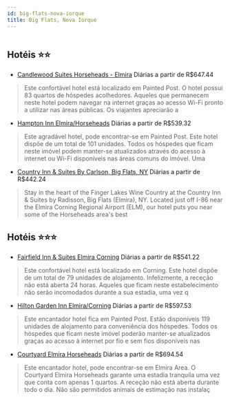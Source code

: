 ```yaml
---
id: big-flats-nova-iorque
title: Big Flats, Nova Iorque
---
```


<center><img src="http://photos.hotelbeds.com/giata/32/329277/329277a_hb_a_001.JPG" alt="" /></center>


## Hotéis ⭐️⭐️

-    [Candlewood Suites Horseheads - Elmira](https://www.hurb.com/aud/https://www.hurb.com/hoteis/big-flats/candlewood-suites-horseheads-elmira-JNP-JP088251?cmp=18055) Diárias a partir de R$647.44
   > Este confortável hotel está localizado em Painted Post. O hotel possui 83 quartos de hóspedes acolhedores. Aqueles que permanecem neste hotel podem navegar na internet graças ao acesso Wi-Fi pronto a utilizar nas áreas públicas. Os viajantes apreciarão a 
-    [Hampton Inn Elmira/Horseheads](https://www.hurb.com/aud/https://www.hurb.com/hoteis/big-flats/hampton-inn-elmira-horseheads-JNP-JP043175?cmp=18055) Diárias a partir de R$539.32
   > Este agradável hotel, pode encontrar-se em Painted Post. Este hotel dispõe de um total de 101 unidades. Todos os hóspedes que ficam neste imóvel podem manter-se atualizados através do acesso à internet ou Wi-Fi disponíveis nas áreas comuns do imóvel. Uma 
-    [Country Inn & Suites By Carlson, Big Flats, NY](https://www.hurb.com/aud/https://www.hurb.com/hoteis/big-flats/country-inn-suites-by-carlson-big-flats-ny-JNP-JP117591?cmp=18055) Diárias a partir de R$442.24
   > Stay in the heart of the Finger Lakes Wine Country at the Country Inn &amp; Suites  by Radisson, Big Flats (Elmira), NY. Located just off I-86 near the Elmira Corning Regional Airport (ELM), our hotel puts you near some of the Horseheads area&apos;s best 

## Hotéis ⭐️⭐️⭐️

-    [Fairfield Inn & Suites Elmira Corning](https://www.hurb.com/aud/https://www.hurb.com/hoteis/big-flats/fairfield-inn-suites-elmira-corning-JNP-JP731831?cmp=18055) Diárias a partir de R$541.22
   > Este confortável hotel está localizado em Corning. Este hotel dispõe de um total de 79 unidades de alojamento. Infelizmente, a receção não está aberta 24 horas. Aqueles que ficam neste estabelecimento não serão incomodados durante a sua estadia, uma vez q
-    [Hilton Garden Inn Elmira/Corning](https://www.hurb.com/aud/https://www.hurb.com/hoteis/big-flats/hilton-garden-inn-elmira-corning-JNP-JP043173?cmp=18055) Diárias a partir de R$597.53
   > Este encantador hotel fica em Painted Post. Estão disponíveis 119 unidades de alojamento para conveniência dos hóspedes. Todos os hóspedes que ficam neste imóvel poderão manter-se atualizados graças ao acesso à internet por fio e sem fios disponíveis nas 
-    [Courtyard Elmira Horseheads](https://www.hurb.com/aud/https://www.hurb.com/hoteis/big-flats/courtyard-elmira-horseheads-JNP-JP809266?cmp=18055) Diárias a partir de R$694.54
   > Este encantador hotel, pode encontrar-se em Elmira Area. O Courtyard Elmira Horseheads garante uma estadia tranquila uma vez que conta com apenas 1 quartos. A receção não está aberta durante todo o dia. Não são permitidos animais de estimação nas instalaç
